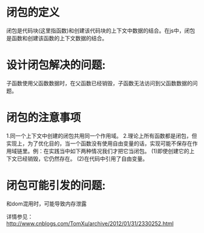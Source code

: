 # 闭包的定义
  闭包是代码块(这里指函数)和创建该代码块的上下文中数据的结合。在js中，闭包是函数和创建该函数的上下文数据的结合。

# 设计闭包解决的问题:
  子函数使用父函数数据时，在父函数已经销毁，子函数无法访问到父函数数据的问题。

# 闭包的注意事项
1.同一个上下文中创建的闭包共用同一个作用域。
2.理论上所有函数都是闭包，但实现上，为了优化目的，当一个函数没有使用自由变量的话，实现可能不保存在作用域链里。例：在实践当中如下两种情况我们才把它当闭包。
  (1)即使创建它的上下文已经销毁，它仍然存在。
  (2)在代码中引用了自由变量。

# 闭包可能引发的问题:
 和dom混用时，可能导致内存泄露

详情参见：
	http://www.cnblogs.com/TomXu/archive/2012/01/31/2330252.html






